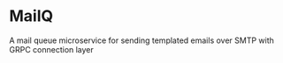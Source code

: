 # MailQ

A mail queue microservice for sending templated emails over SMTP with GRPC connection layer